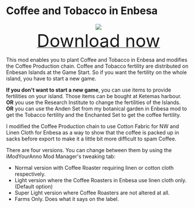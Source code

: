 # Coffee and Tobacco in Enbesa

<div align=center><img src="_media/Anno1800/mod_banners/coffeetobaccoinenbesa/banner.png"/></div>

<div align=center><a href="https://g-4169.modapi.io/v1/games/4169/mods/3229533/files/4921152/download"> <font size="40">Download now</font></a></div>

This mod enables you to plant Coffee and Tobacco in Enbesa and modifies the Coffee Production chain.
Coffee and Tobacco fertility are distributed on Enbesan Islands at the Game Start. So if you want the fertility on the whole island, you have to start a new game.

**If you don't want to start a new game**, you can use items to provide fertilities on your island. Those items can be bought at Ketemas harbour. <br>
**OR** you use the Research Institute to change the fertilities of the Islands. <br>
**OR** you can use the Anden Set from my botanical garden in Enbesa mod to get the Tobacco fertility and the Enchanted Set to get the coffee fertility.

I modified the Coffee Production chain to use Cotton Fabric for NW and Linen Cloth for Enbesa as a way to show that the coffee is packed up in sacks before export to make it a little bit more difficult to spam Coffee.

There are four versions. You can change between them by using the iModYourAnno Mod Manager's tweaking tab:
* Normal version with Coffee Roaster requiring linen or cotton cloth respectively.
* Light version where the Coffee Roasters in Enbesa use linen cloth only. (Default option)
* Super Light version where Coffee Roasters are not altered at all.
* Farms Only. Does what it says on the label.